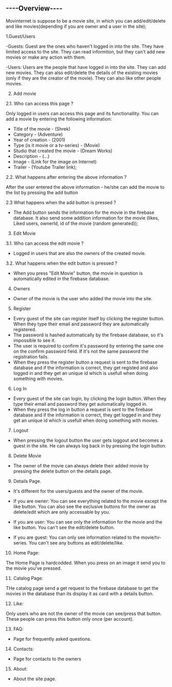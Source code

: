 ----Overview----
------------------
Movinternet is suppose to be a movie site, in which you can add/edit/delete and like movies(depending if you are owner and a user in the site);

1.Guest/Users

-Guests: Guest are the ones who haven't logged in into the site. They have limited access to the site. They can read informtion, but they can't add new movies or make any action with them.

-Users: Users are the people that have logged in into the site. They can add new movies. They can also edit/delete the details of the existing movies (only if they are the creator of the movie). They can also like other people movies.

2. Add movie

2.1. Who can access this page ?

Only logged in users can access this page and its functionallity. You can add a movie by entering the following information:

- Title of the movie - (Shrek)
- Category - (Adventure)
- Year of creation - (2001)
- Type (is it movie or a tv-series) - (Movie)
- Studio that created the movie - (Dream Works)
- Description - (...)
- Image - (Link for the image on Internet)
- Trailer - (Youtube Trailer link);

2.2. What happens after entering the above information ?

After the user entered the above information - he/she can add the movie to the list by pressing the add button

2.3 What happens when the add button is pressed ?

- The Add button sends the information for the movie in the firebase database. It also send some addition information for the movie (likes, Liked users, ownerId, id of the movie (random generated));

3. Edit Movie 

3.1. Who can access the edit movie ?

- Logged in users that are also the owners of the created movie.

3.2. What happens when the edit button is pressed ?

- When you press "Edit Movie" button, the movie in question is automatically  edited in the firebase database.

4. Owners 

- Owner of the movie is the user who added the movie into the site. 

5. Register
- Every guest of the site can register itself by clicking the register button. When they type their email and password they are automatically  registered.
- The password is hashed automatically by the firebase database, so it's impossible to see it.
- The user is required to confirm it's password by entering the same one on the confirm password field. If it's not the same password the registration fails.
- When they press the register button a request is sent to the firebase database and if the information is correct, they get registed and also logged in and they get an unique id which is usefull when doing something with movies.

6. Log In
- Every guest of the site can login, by clicking the login button. When they type their email and password they get automatically logged in.
- When they press the log in button a request is sent to the firebase database and if the information is correct, they get logged in and they get an unique id which is usefull when doing something with movies.

7. Logout

- When pressing the logout button the user gets loggout and becomes a guest in the site. He can always log back in by pressing the login button.

8. Delete Movie

- The owner of the movie can always delete their added movie by pressing the delete button on the details page.

9. Details Page.

- It's different for the users/guests and the owner of the movie.

- If you are owner:
You can see everything related to the movie except the like button. You can also see the exclusive buttons for the owner as delete/edit which are only accessable by you.

- If you are user:
You can see only the information for the movie and the like button. You can't see the edit/delete button.

- If you are guest:
You can only see information related to the movie/tv-series. You can't see any buttons as edit/delete/like.

10. Home Page:

The Home Page is hardcodded.
When you press on an image it send you to the movie you've pressed.

11. Catalog Page: 

THe catalog page send a get request to the firebase database to get the movies in the database than its display it as card with a details button.

12. Like:

Only users who are not the owner of the movie can see/press that button. These people can press this button only once (per account). 

13. FAQ:

- Page for frequently asked questions.

14. Contacts:

- Page for contacts to the owners

15. About: 

- About the site page.